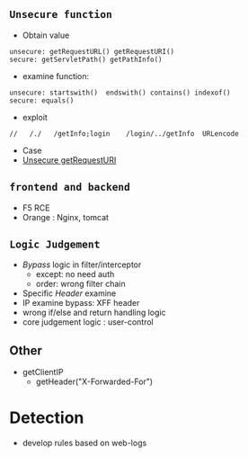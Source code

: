 ## `Unsecure function`
- Obtain value
```
unsecure: getRequestURL() getRequestURI()
secure: getServletPath() getPathInfo()
```
- examine function: 
```
unsecure: startswith()  endswith() contains() indexof()
secure: equals()
```
- exploit

```
//   /./   /getInfo;login    /login/../getInfo  URLencode
```
- Case
- [Unsecure getRequestURI](https://www.jianshu.com/p/58b60311b5cf)



## `frontend and backend`
- F5 RCE
- Orange : Nginx, tomcat


## `Logic Judgement`
- *Bypass* logic in filter/interceptor
  - except: no need auth
  - order: wrong filter chain
- Specific _Header_ examine 
- IP examine bypass: XFF header
- wrong if/else and return handling logic
- core judgement logic : user-control


## Other
- getClientIP
  - getHeader("X-Forwarded-For")


# Detection
- develop rules based on web-logs
